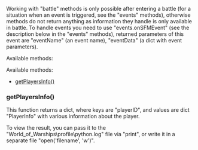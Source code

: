 Working with "battle" methods is only possible after entering a battle (for a situation when an event is triggered, see the "events" methods), otherwise methods do not return anything as information they handle is only available in battle. To handle events you need to use "events.onSFMEvent" (see the description below in the "events" methods), returned parameters of this event are "eventName" (an event name), "eventData" (a dict with event parameters).

Available methods:

Available methods:

- [getPlayersInfo()](#getplayersinfo())

### getPlayersInfo()
This function returns a dict, where keys are "playerID", and values are dict "PlayerInfo" with various information about the player.

To view the result, you can pass it to the "World_of_Warships\profile\python.log" file via "print", or write it in a separate file "open('filename', 'w')".

